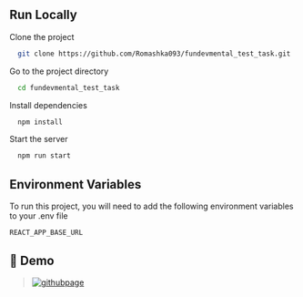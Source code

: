 ## Run Locally

Clone the project

```bash
  git clone https://github.com/Romashka093/fundevmental_test_task.git
```

Go to the project directory

```bash
  cd fundevmental_test_task
```

Install dependencies

```bash
  npm install
```

Start the server

```bash
  npm run start
```

## Environment Variables

To run this project, you will need to add the following environment variables to
your .env file

`REACT_APP_BASE_URL`

## 🔗 Demo

> [![githubpage](https://img.shields.io/badge/github-page-000000?style=for-the-badge&logo=github&logoColor=white)](https://romashka093.github.io/fundevmental_test_task/)

